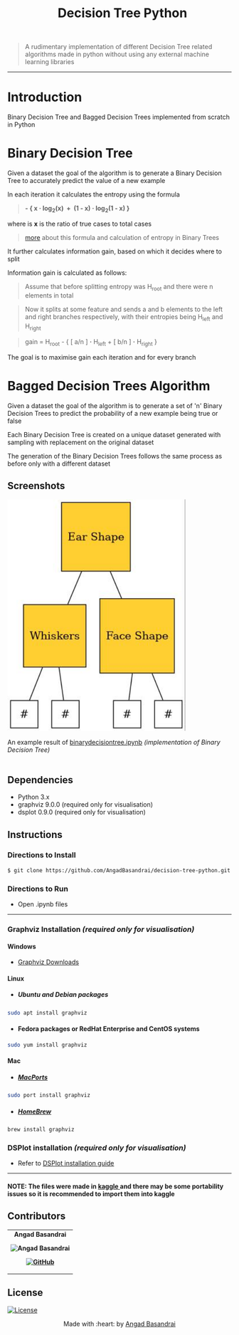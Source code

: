 <h1 align="center"> &nbsp;&nbsp;Decision Tree Python </h1>
<br/>

> A rudimentary implementation of different Decision Tree related algorithms made in python without using any external machine learning libraries

---


# Introduction

Binary Decision Tree and Bagged Decision Trees implemented from scratch in Python

# Binary Decision Tree

Given a dataset the goal of the algorithm is to generate a Binary Decision Tree to accurately predict the value of a new example

In each iteration it calculates the entropy using the formula

> **- { x **·** log<sub>2</sub>(x)&nbsp; + &nbsp;(1 - x) **·** log<sub>2</sub>(1 - x) }**
  
where is **x** is the ratio of true cases to total cases

> <a href="https://en.wikipedia.org/wiki/Binary_entropy_function">more</a> about this formula and calculation of entropy in Binary Trees

It further calculates information gain, based on which it decides where to split

Information gain is calculated as follows:
> Assume that before splitting entropy was H<sub>root</sub> and there were n elements in total

> Now it splits at some feature and sends a and b elements to the left and right branches respectively, with their entropies being H<sub>left</sub> and H<sub>right</sub>

> gain = H<sub>root</sub> - { [ a/n ] **·** H<sub>left</sub> + [ b/n ] **·** H<sub>right</sub> }

The goal is to maximise gain each iteration and for every branch

# Bagged Decision Trees Algorithm

Given a dataset the goal of the algorithm is to generate a set of 'n' Binary Decision Trees to predict the probability of a new example being true or false

Each Binary Decision Tree is created on a unique dataset generated with sampling with replacement on the original dataset

The generation of the Binary Decision Trees follows the same process as before only with a different dataset

## Screenshots
<p>
<img src="tree.jpg" alt="Screenshot" width="400px"/>
</p>
An example result of <a href = "https://github.com/AngadBasandrai/decision-tree-python/blob/main/binarydecisiontree.ipynb">binarydecisiontree.ipynb</a> <em>(implementation of Binary Decision Tree)</em>

<br/>
<br/>

## Dependencies
 - Python 3.x
 - graphviz 9.0.0 (required only for visualisation)
 - dsplot 0.9.0 (required only for visualisation)
## Instructions

### Directions to Install
```sh
$ git clone https://github.com/AngadBasandrai/decision-tree-python.git
```

### Directions to Run
- Open .ipynb files

<hr/>

### Graphviz Installation *(required only for visualisation)*

#### Windows
- <a href="https://graphviz.org/download/">Graphviz Downloads</a>

#### Linux

- ##### Ubuntu and Debian packages
```sh
sudo apt install graphviz
```

- #### Fedora packages or RedHat Enterprise and CentOS systems
```sh
sudo yum install graphviz
```

#### Mac

- ##### <a href="https://www.macports.org/">MacPorts</a>
```sh
sudo port install graphviz
```

- ##### <a href="https://brew.sh/">HomeBrew</a>
```sh
brew install graphviz
```

### DSPlot installation *(required only for visualisation)*

- Refer to <a href="https://github.com/billtrn/dsplot/blob/master/README.md">DSPlot installation guide</a>

<hr/>


#### NOTE: The files were made in <a href="https://www.kaggle.com/"> kaggle </a> and there may be some portability issues so it is recommended to import them into kaggle
  
## Contributors
<table align="center">
	<tr align="center" style="font-weight:bold">
		<td>
		Angad Basandrai
		<p align="center">
			<img src = "https://avatars.githubusercontent.com/u/112087272?v=4" width="150" height="150" alt="Angad Basandrai">
		</p>
			<p align="center">
				<a href = "https://github.com/AngadBasandrai">
					<img src = "http://www.iconninja.com/files/241/825/211/round-collaboration-social-github-code-circle-network-icon.svg" width="36" height = "36" alt="GitHub"/>
				</a>
			</p>
		</td>
	</tr>
</table>

## License
[![License](http://img.shields.io/:license-gpl3-blue.svg?style=flat-square)]([http://badges.mit-license.org](https://www.gnu.org/licenses/gpl-3.0.en.html#license-text))

<p align="center">
	Made with :heart: by <a href="https://github.com/AngadBasandrai" target="_blank">Angad Basandrai</a>
</p>
